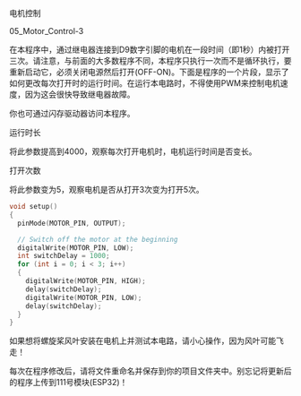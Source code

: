 电机控制

05_Motor_Control-3

在本程序中，通过继电器连接到D9数字引脚的电机在一段时间（即1秒）内被打开三次。请注意，与前面的大多数程序不同，本程序只执行一次而不是循环执行，要重新启动它，必须关闭电源然后打开(OFF-ON)。下面是程序的一个片段，显示了如何更改每次打开时的运行时间。在运行本电路时，不得使用PWM来控制电机速度，因为这会很快导致继电器故障。

你也可通过闪存驱动器访问本程序。

运行时长

将此参数提高到4000，观察每次打开电机时，电机运行时间是否变长。

打开次数

将此参数变为5，观察电机是否从打开3次变为打开5次。

```c
void setup()
{
  pinMode(MOTOR_PIN, OUTPUT);

  // Switch off the motor at the beginning
  digitalWrite(MOTOR_PIN, LOW);
  int switchDelay = 1000;
  for (int i = 0; i < 3; i++)
  {
    digitalWrite(MOTOR_PIN, HIGH);
    delay(switchDelay);
    digitalWrite(MOTOR_PIN, LOW);
    delay(switchDelay);  
  }
}
```

如果想将螺旋桨风叶安装在电机上并测试本电路，请小心操作，因为风叶可能飞走！

每次在程序修改后，请将文件重命名并保存到你的项目文件夹中。别忘记将更新后的程序上传到111号模块(ESP32)！